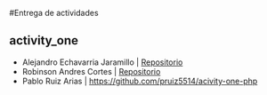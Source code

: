 #Entrega de actividades

## activity_one
- Alejandro Echavarria Jaramillo | [Repositorio](https://github.com/AlejandroEchavarriaRiwi/activitie-one-sol)
- Robinson Andres Cortes | [Repositorio](URL_del_repo)
- Pablo Ruiz Arias | https://github.com/pruiz5514/acivity-one-php

